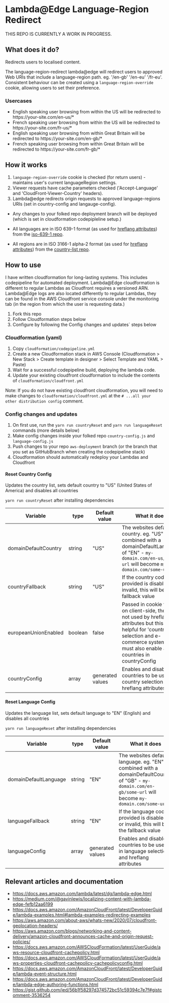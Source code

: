 # Lambda@Edge Language-Region Redirect

THIS REPO IS CURRENTLY A WORK IN PROGRESS.

## What does it do?

Redirects users to localised content.

The language-region-redirect lambda@edge will redirect users to approved Web URIs that include a language-region path. eg. '/en-gb' '/en-eu' '/fr-eu'. Consistent behaviour can be created using a `language-region-override` cookie, allowing users to set their preference.

### Usercases

- English speaking user browsing from within the US will be redirected to https://<span></span>your-site.com/en-us/*
- French speaking user browsing from within the US will be redirected to https://<span></span>your-site.com/fr-us/*
- English speaking user browsing from within Great Britain will be redirected to https://<span></span>your-site.com/en-gb/*
- French speaking user browsing from within Great Britain will be redirected to https://<span></span>your-site.com/fr-gb/*

## How it works

1. `language-region-override` cookie is checked (for return users) - maintains user's current languageRegion settings.
2. Viewer requests have cache parameters checked ('Accept-Language' and 'CloudFront-Viewer-Country' headers).
3. Lambda@edge redirects origin requests to approved language-regions URIs (set in country-config and langauge-config).

- Any changes to your folked repo deployment branch will be deployed (which is set in cloudformation codepipleline setup.)

- All languages are in ISO 639-1 format (as used for [hreflang attributes](https://support.google.com/webmasters/answer/189077?hl=en)) from the [iso-639-1 repo](https://github.com/meikidd/iso-639-1).
- All regions are in ISO 3166-1 alpha-2 format (as used for [hreflang attributes](https://support.google.com/webmasters/answer/189077?hl=en)) from the [country-list repo](https://github.com/fannarsh/country-list).

## How to use

I have written cloudformation for long-lasting systems. This includes codepipeline for automated deployment. Lambda@Edge cloudformation is different to regular Lambdas as Cloudfront requires a versioned ARN. Lambda@Edge logs are also located differently to regular Lambdas, they can be found in the AWS Cloudfront service console under the monitoring tab (in the region from which the user is requesting data.)

1. Fork this repo
2. Follow Cloudformation steps below
3. Configure by following the Config changes and updates` steps below

### Cloudformation (yaml)

1. Copy `cloudformation/codepipeline.yml`
2. Create a new Cloudformation stack in AWS Console (Cloudformation > New Stack > Create template in designer > Select Template and YAML > Paste)
3. Wait for a successful codepipeline build, deploying the lambda code.
4. Update your existing cloudfront cloudformation to include the contents of `cloudformation/cloudfront.yml`

Note: If you do not have existing cloudfront cloudformation, you will need to make changes to `cloudformation/cloudfront.yml` at the `# ...all your other distribution config` comment.

### Config changes and updates

1. On first use, run the `yarn run countryReset` and `yarn run languageReset` commands (more details below)
2. Make config changes inside your folked repo `country-config.js` and `language-config.js`
3. Push changes to your repo `aws-deployment` branch (or the branch that you set as GitHubBranch when creating the codepipeline stack)
4. Cloudformation should automatically redeploy your Lambdas and Cloudfront

#### Reset Country Config

Updates the country list, sets default country to "US" (United States of America) and disables all countries

`yarn run countryReset` after installing dependencies

| Variable              |type      | Default value     | What it does  |
|-----------------------|----------|-------------------|---------------|
| domainDefaultCountry  | string   | "US"              | The websites default country. eg. "US" combined with a domainDefaultLanguage of "EN" - `my-domain.com/en-us/some-url` will become `my-domain.com/some-url` |
| countryFallback       | string   | "US"              | If the country code provided is disabled or invalid, this will be the fallback value   |
| europeanUnionEnabled  | boolean  | false             | Passed in cookie for use on client-side, the EU is not used by hreflang attributes but this is helpful for 'country' selection and e-commerce systems. You must also enable all EU countries in countryConfig |
| countryConfig         | array    | generated values  | Enables and disabled countries to be used in country selection and hreflang attributes |

#### Reset Language Config

Updates the language list, sets default language to "EN" (English) and disables all countries

`yarn run languageReset` after installing dependencies

| Variable              |type      | Default value     | What it does  |
|-----------------------|----------|-------------------|---------------|
| domainDefaultLanguage  | string   | "EN"              | The websites default language. eg. "EN" combined with a domainDefaultCountry of "GB" - `my-domain.com/en-gb/some-url` will become `my-domain.com/some-url` |
| languageFallback       | string   | "EN"              | If the language code provided is disabled or invalid, this will be the fallback value   |
| languageConfig         | array    | generated values  | Enables and disabled countries to be used in language selection and hreflang attributes |


## Relevant articles and documentation
- https://docs.aws.amazon.com/lambda/latest/dg/lambda-edge.html
- https://medium.com/@gavinlewis/localizing-content-with-lambda-edge-fefb12aa6199
- https://docs.aws.amazon.com/AmazonCloudFront/latest/DeveloperGuide/lambda-examples.html#lambda-examples-redirecting-examples
- https://aws.amazon.com/about-aws/whats-new/2020/07/cloudfront-geolocation-headers/
- https://aws.amazon.com/blogs/networking-and-content-delivery/amazon-cloudfront-announces-cache-and-origin-request-policies/
- https://docs.aws.amazon.com/AWSCloudFormation/latest/UserGuide/aws-resource-cloudfront-cachepolicy.html
- https://docs.aws.amazon.com/AWSCloudFormation/latest/UserGuide/aws-properties-cloudfront-cachepolicy-cachepolicyconfig.html
- https://docs.aws.amazon.com/AmazonCloudFront/latest/DeveloperGuide/lambda-event-structure.html
- https://docs.aws.amazon.com/AmazonCloudFront/latest/DeveloperGuide/lambda-edge-authoring-functions.html
- https://gist.github.com/jed/56b1f58297d374572bc51c59394c7e7f#gistcomment-3536254
